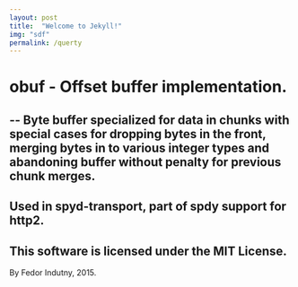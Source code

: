 ```yaml
---
layout: post
title:  "Welcome to Jekyll!"
img: "sdf"
permalink: /querty
---
```



# obuf - Offset buffer implementation.

--
Byte buffer specialized for data in chunks with special cases for dropping
bytes in the front, merging bytes in to various integer types and
abandoning buffer without penalty for previous chunk merges.
--
Used in spyd-transport, part of spdy support for http2.
--
This software is licensed under the MIT License.
--
By Fedor Indutny, 2015.
